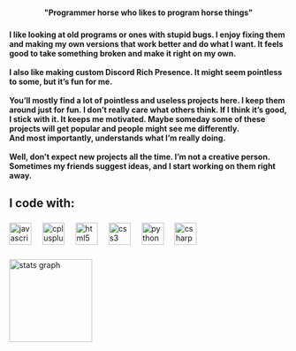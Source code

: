 <h4 align="center">"Programmer horse who likes to program horse things"</h4>

###

<h4 align="left">I like looking at old programs or ones with stupid bugs. I enjoy fixing them and making my own versions that work better and do what I want. It feels good to take something broken and make it right on my own.<br><br>I also like making custom Discord Rich Presence. It might seem pointless to some, but it’s fun for me.<br><br>You’ll mostly find a lot of pointless and useless projects here. I keep them around just for fun. I don’t really care what others think. If I think it’s good, I stick with it. It keeps me motivated. Maybe someday some of these projects will get popular and people might see me differently.<br>And most importantly, understands what I’m really doing.<br><br>Well, don’t expect new projects all the time. I’m not a creative person. Sometimes my friends suggest ideas, and I start working on them right away.</h4>

###

<h2 align="left">I code with:</h2>

###

<div align="left">
  <img src="https://cdn.jsdelivr.net/gh/devicons/devicon/icons/javascript/javascript-original.svg" height="40" alt="javascript logo"  />
  <img width="12" />
  <img src="https://cdn.jsdelivr.net/gh/devicons/devicon/icons/cplusplus/cplusplus-original.svg" height="40" alt="cplusplus logo"  />
  <img width="12" />
  <img src="https://cdn.jsdelivr.net/gh/devicons/devicon/icons/html5/html5-original.svg" height="40" alt="html5 logo"  />
  <img width="12" />
  <img src="https://cdn.jsdelivr.net/gh/devicons/devicon/icons/css3/css3-original.svg" height="40" alt="css3 logo"  />
  <img width="12" />
  <img src="https://cdn.jsdelivr.net/gh/devicons/devicon/icons/python/python-original.svg" height="40" alt="python logo"  />
  <img width="12" />
  <img src="https://cdn.jsdelivr.net/gh/devicons/devicon/icons/csharp/csharp-original.svg" height="40" alt="csharp logo"  />
</div>

###

<div align="left">
  <img src="https://github-readme-stats.vercel.app/api?username=Mayo525&hide_title=false&hide_rank=false&show_icons=true&include_all_commits=true&count_private=true&disable_animations=false&theme=dracula&locale=en&hide_border=false&order=1" height="150" alt="stats graph"  />
</div>

###
